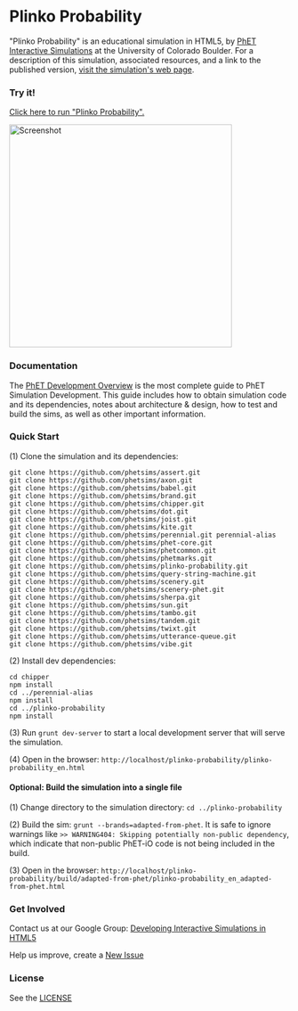 Plinko Probability
=============
"Plinko Probability" is an educational simulation in HTML5, by <a href="https://phet.colorado.edu/" target="_blank">PhET
Interactive Simulations</a>
at the University of Colorado Boulder. For a description of this simulation, associated resources, and a link to the
published version,
<a href="https://phet.colorado.edu/en/simulation/plinko-probability" target="_blank">visit the simulation's web page</a>.

### Try it!

<a href="https://phet.colorado.edu/sims/html/plinko-probability/latest/plinko-probability_en.html" target="_blank">Click here to
run "Plinko Probability".</a>

<a href="https://phet.colorado.edu/sims/html/plinko-probability/latest/plinko-probability_en.html" target="_blank">
<img src="https://raw.githubusercontent.com/phetsims/plinko-probability/main/assets/plinko-probability-screenshot.png" alt="Screenshot" style="width: 400px;"/>
</a>

### Documentation

The <a href="https://github.com/phetsims/phet-info/blob/main/doc/phet-development-overview.md" target="_blank">PhET
Development Overview</a> is the most complete guide to PhET Simulation Development. This guide includes how to obtain
simulation code and its dependencies, notes about architecture & design, how to test and build the sims, as well as
other important information.

### Quick Start

(1) Clone the simulation and its dependencies:

```
git clone https://github.com/phetsims/assert.git
git clone https://github.com/phetsims/axon.git
git clone https://github.com/phetsims/babel.git
git clone https://github.com/phetsims/brand.git
git clone https://github.com/phetsims/chipper.git
git clone https://github.com/phetsims/dot.git
git clone https://github.com/phetsims/joist.git
git clone https://github.com/phetsims/kite.git
git clone https://github.com/phetsims/perennial.git perennial-alias
git clone https://github.com/phetsims/phet-core.git
git clone https://github.com/phetsims/phetcommon.git
git clone https://github.com/phetsims/phetmarks.git
git clone https://github.com/phetsims/plinko-probability.git
git clone https://github.com/phetsims/query-string-machine.git
git clone https://github.com/phetsims/scenery.git
git clone https://github.com/phetsims/scenery-phet.git
git clone https://github.com/phetsims/sherpa.git
git clone https://github.com/phetsims/sun.git
git clone https://github.com/phetsims/tambo.git
git clone https://github.com/phetsims/tandem.git
git clone https://github.com/phetsims/twixt.git
git clone https://github.com/phetsims/utterance-queue.git
git clone https://github.com/phetsims/vibe.git
```

(2) Install dev dependencies:

```
cd chipper
npm install
cd ../perennial-alias
npm install
cd ../plinko-probability
npm install
```

(3) Run `grunt dev-server` to start a local development server that will serve the simulation.

(4) Open in the browser: `http://localhost/plinko-probability/plinko-probability_en.html`

#### Optional: Build the simulation into a single file

(1) Change directory to the simulation directory: `cd ../plinko-probability`

(2) Build the sim: `grunt --brands=adapted-from-phet`. It is safe to ignore warnings
like `>> WARNING404: Skipping potentially non-public dependency`, which indicate that non-public PhET-iO code is not
being included in the build.

(3) Open in the
browser: `http://localhost/plinko-probability/build/adapted-from-phet/plinko-probability_en_adapted-from-phet.html`

### Get Involved

Contact us at our Google
Group: <a href="http://groups.google.com/forum/#!forum/developing-interactive-simulations-in-html5" target="_blank">
Developing Interactive Simulations in HTML5</a>

Help us improve, create a <a href="http://github.com/phetsims/plinko-probability/issues/new" target="_blank">New Issue</a>

### License

See the <a href="https://github.com/phetsims/plinko-probability/blob/main/LICENSE" target="_blank">LICENSE</a>
